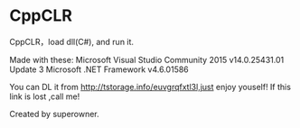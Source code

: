 # CppCLR
CppCLR，load dll(C#), and run it.

Made with these:
Microsoft Visual Studio Community 2015
v14.0.25431.01 Update 3
Microsoft .NET Framework
v4.6.01586

You can DL it from http://tstorage.info/euvgrqfxtl3l,just enjoy youself!
If this link is lost ,call me!

Created by superowner.

